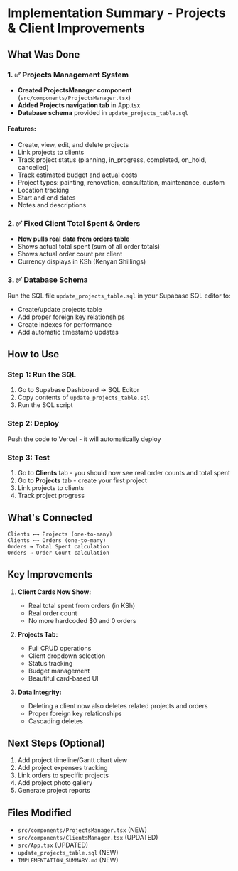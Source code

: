 # Implementation Summary - Projects & Client Improvements

## What Was Done

### 1. ✅ Projects Management System

- **Created ProjectsManager component** (`src/components/ProjectsManager.tsx`)
- **Added Projects navigation tab** in App.tsx
- **Database schema** provided in `update_projects_table.sql`

#### Features:

- Create, view, edit, and delete projects
- Link projects to clients
- Track project status (planning, in_progress, completed, on_hold, cancelled)
- Track estimated budget and actual costs
- Project types: painting, renovation, consultation, maintenance, custom
- Location tracking
- Start and end dates
- Notes and descriptions

### 2. ✅ Fixed Client Total Spent & Orders

- **Now pulls real data from orders table**
- Shows actual total spent (sum of all order totals)
- Shows actual order count per client
- Currency displays in KSh (Kenyan Shillings)

### 3. ✅ Database Schema

Run the SQL file `update_projects_table.sql` in your Supabase SQL editor to:

- Create/update projects table
- Add proper foreign key relationships
- Create indexes for performance
- Add automatic timestamp updates

## How to Use

### Step 1: Run the SQL

1. Go to Supabase Dashboard → SQL Editor
2. Copy contents of `update_projects_table.sql`
3. Run the SQL script

### Step 2: Deploy

Push the code to Vercel - it will automatically deploy

### Step 3: Test

1. Go to **Clients** tab - you should now see real order counts and total spent
2. Go to **Projects** tab - create your first project
3. Link projects to clients
4. Track project progress

## What's Connected

```
Clients ←→ Projects (one-to-many)
Clients ←→ Orders (one-to-many)
Orders → Total Spent calculation
Orders → Order Count calculation
```

## Key Improvements

1. **Client Cards Now Show:**

   - Real total spent from orders (in KSh)
   - Real order count
   - No more hardcoded $0 and 0 orders

2. **Projects Tab:**

   - Full CRUD operations
   - Client dropdown selection
   - Status tracking
   - Budget management
   - Beautiful card-based UI

3. **Data Integrity:**
   - Deleting a client now also deletes related projects and orders
   - Proper foreign key relationships
   - Cascading deletes

## Next Steps (Optional)

1. Add project timeline/Gantt chart view
2. Add project expenses tracking
3. Link orders to specific projects
4. Add project photo gallery
5. Generate project reports

## Files Modified

- `src/components/ProjectsManager.tsx` (NEW)
- `src/components/ClientsManager.tsx` (UPDATED)
- `src/App.tsx` (UPDATED)
- `update_projects_table.sql` (NEW)
- `IMPLEMENTATION_SUMMARY.md` (NEW)
